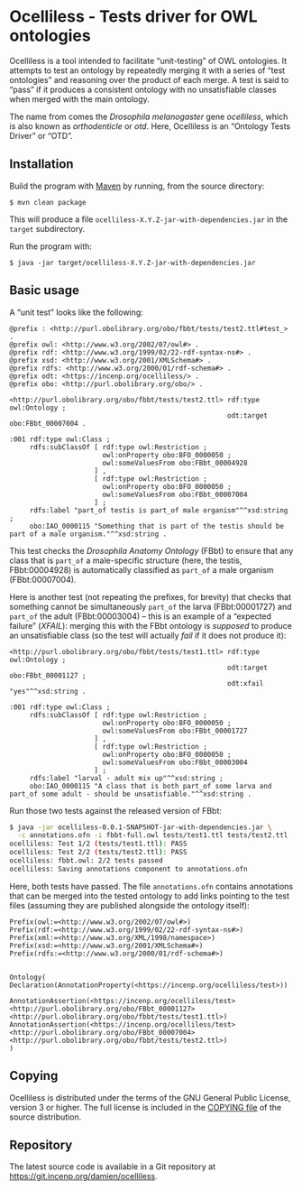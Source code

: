 Ocelliless - Tests driver for OWL ontologies
============================================

Ocelliless is a tool intended to facilitate “unit-testing” of OWL
ontologies. It attempts to test an ontology by repeatedly merging it
with a series of “test ontologies” and reasoning over the product of
each merge. A test is said to “pass” if it produces a consistent
ontology with no unsatisfiable classes when merged with the main
ontology.

The name from comes the _Drosophila melanogaster_ gene _ocelliless_,
which is also known as _orthodenticle_ or _otd_. Here, Ocelliless is an
“Ontology Tests Driver” or “OTD”.


Installation
------------
Build the program with [Maven](https://maven.apache.org/) by running,
from the source directory:

```
$ mvn clean package
```

This will produce a file `ocelliless-X.Y.Z-jar-with-dependencies.jar` in
the `target` subdirectory.

Run the program with:

```
$ java -jar target/ocelliless-X.Y.Z-jar-with-dependencies.jar
```


Basic usage
-----------
A “unit test” looks like the following:

```
@prefix : <http://purl.obolibrary.org/obo/fbbt/tests/test2.ttl#test_> .
@prefix owl: <http://www.w3.org/2002/07/owl#> .
@prefix rdf: <http://www.w3.org/1999/02/22-rdf-syntax-ns#> .
@prefix xsd: <http://www.w3.org/2001/XMLSchema#> .
@prefix rdfs: <http://www.w3.org/2000/01/rdf-schema#> .
@prefix odt: <https://incenp.org/ocelliless/> .
@prefix obo: <http://purl.obolibrary.org/obo/> .

<http://purl.obolibrary.org/obo/fbbt/tests/test2.ttl> rdf:type owl:Ontology ;
                                                      odt:target obo:FBbt_00007004 .

:001 rdf:type owl:Class ;
     rdfs:subClassOf [ rdf:type owl:Restriction ;
                       owl:onProperty obo:BFO_0000050 ;
                       owl:someValuesFrom obo:FBbt_00004928
                     ] ,
                     [ rdf:type owl:Restriction ;
                       owl:onProperty obo:BFO_0000050 ;
                       owl:someValuesFrom obo:FBbt_00007004
                     ] ;
     rdfs:label "part_of testis is part_of male organism"^^xsd:string ;
     obo:IAO_0000115 "Something that is part of the testis should be part of a male organism."^^xsd:string .
```

This test checks the _Drosophila Anatomy Ontology_ (FBbt) to ensure that
any class that is `part_of` a male-specific structure (here, the testis,
FBbt:00004928) is automatically classified as `part_of` a male organism
(FBbt:00007004).

Here is another test (not repeating the prefixes, for brevity) that
checks that something cannot be simultaneously `part_of` the larva
(FBbt:00001727) and `part_of` the adult (FBbt:00003004) – this is an
example of a “expected failure” (_XFAIL_): merging this with the FBbt
ontology is _supposed_ to produce an unsatisfiable class (so the test
will actually _fail_ if it does not produce it):

```
<http://purl.obolibrary.org/obo/fbbt/tests/test1.ttl> rdf:type owl:Ontology ;
                                                      odt:target obo:FBbt_00001127 ;
                                                      odt:xfail "yes"^^xsd:string .

:001 rdf:type owl:Class ;
     rdfs:subClassOf [ rdf:type owl:Restriction ;
                       owl:onProperty obo:BFO_0000050 ;
                       owl:someValuesFrom obo:FBbt_00001727
                     ] ,
                     [ rdf:type owl:Restriction ;
                       owl:onProperty obo:BFO_0000050 ;
                       owl:someValuesFrom obo:FBbt_00003004
                     ] ;
     rdfs:label "larval - adult mix up"^^xsd:string ;
     obo:IAO_0000115 "A class that is both part_of some larva and part_of some adult - should be unsatisfiable."^^xsd:string .
```

Run those two tests against the released version of FBbt:

```sh
$ java -jar ocelliless-0.0.1-SNAPSHOT-jar-with-dependencies.jar \
  -c annotations.ofn -i fbbt-full.owl tests/test1.ttl tests/test2.ttl
ocelliless: Test 1/2 (tests/test1.ttl): PASS
ocelliless: Test 2/2 (tests/test2.ttl): PASS
ocelliless: fbbt.owl: 2/2 tests passed
ocelliless: Saving annotations component to annotations.ofn
```

Here, both tests have passed. The file `annotations.ofn` contains
annotations that can be merged into the tested ontology to add links
pointing to the test files (assuming they are published alongside the
ontology itself):

```
Prefix(owl:=<http://www.w3.org/2002/07/owl#>)
Prefix(rdf:=<http://www.w3.org/1999/02/22-rdf-syntax-ns#>)
Prefix(xml:=<http://www.w3.org/XML/1998/namespace>)
Prefix(xsd:=<http://www.w3.org/2001/XMLSchema#>)
Prefix(rdfs:=<http://www.w3.org/2000/01/rdf-schema#>)


Ontology(
Declaration(AnnotationProperty(<https://incenp.org/ocelliless/test>))

AnnotationAssertion(<https://incenp.org/ocelliless/test> <http://purl.obolibrary.org/obo/FBbt_00001127> <http://purl.obolibrary.org/obo/fbbt/tests/test1.ttl>)
AnnotationAssertion(<https://incenp.org/ocelliless/test> <http://purl.obolibrary.org/obo/FBbt_00007004> <http://purl.obolibrary.org/obo/fbbt/tests/test2.ttl>)
)
```


Copying
-------
Ocelliless is distributed under the terms of the GNU General Public
License, version 3 or higher. The full license is included in the
[COPYING file](COPYING) of the source distribution.


Repository
----------
The latest source code is available in a Git repository at
<https://git.incenp.org/damien/ocelliless>.
